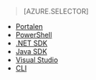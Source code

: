 > [AZURE.SELECTOR]
- [Portalen](../articles/data-lake-analytics/data-lake-analytics-get-started-portal.md)
- [PowerShell](../articles/data-lake-analytics/data-lake-analytics-get-started-powershell.md)
- [.NET SDK](../articles/data-lake-analytics/data-lake-analytics-get-started-net-sdk.md)
- [Java SDK](../articles/data-lake-analytics/data-lake-analytics-get-started-java-sdk.md)
- [Visual Studio](../articles/data-lake-analytics/data-lake-analytics-data-lake-tools-get-started.md)
- [CLI](../articles/data-lake-analytics/data-lake-analytics-get-started-cli.md)


<!--HONumber=sep16_HO1-->


